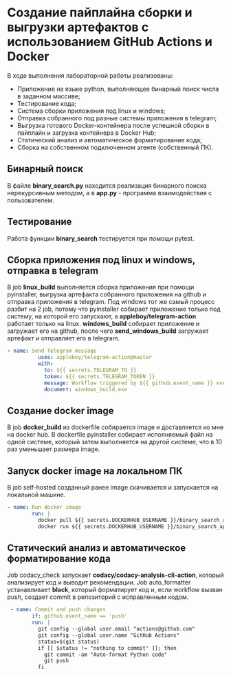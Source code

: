 # Создание пайплайна сборки и выгрузки артефактов с использованием GitHub Actions и Docker

В ходе выполнения лабораторной работы реализованы:
* Приложение на языке python, выполняющее бинарный поиск числа в заданном массиве;
* Тестирование кода;
* Система сборки приложения под linux и windows;
* Отправка собранного под разные системы приложения в telegram;
* Выгрузка готового Docker-контейнера после успешной сборки в пайплайн и загрузка контейнера в Docker Hub;
* Cтатический анализ и автоматическое форматирование кода;
* Сборка на собственном подключенном агенте (собственный ПК).

## Бинарный поиск

В файле **binary_search.py** находится реализация бинарного поиска нерекурсивным методом, а в **app.py** - программа взаимодействия с пользователем.

## Тестирование

Работа функции **binary_search** тестируется при помощи pytest.

## Сборка приложения под linux и windows, отправка в telegram

В job **linux_build** выполняется сборка приложения при помощи pyinstaller, выгрузка артефакта собранного приложения на github и отправка приложения в telegram.
Под windows тот же самый процесс разбит на 2 job, потому что pyinstaller собирает приложение только под систему, на которой его запускают, а **appleboy/telegram-action** работает только на linux. **windows_build** собирает приложение и загружает его на github, после чего **send_windows_build** загружает артефакт и отправляет его в telegram. 

~~~YAML
- name: Send Telegram message
          uses: appleboy/telegram-action@master
          with:
            to: ${{ secrets.TELEGRAM_TO }}
            token: ${{ secrets.TELEGRAM_TOKEN }}
            message: Workflow triggered by ${{ github.event_name }} event
            document: windows_build.exe
~~~

## Создание docker image

В job **docker_build** из dockerfile собирается image и доставляется ко мне на docker hub. В dockerfile pyinstaller собирает исполняемый файл на одной системе, который затем выполняется на другой системе, что в 10 раз уменьшает размера image.

## Запуск docker image на локальном ПК

В job self-hosted созданный ранее image скачивается и запускается на локальной машине.

~~~YAML
- name: Run docker image
        run: |
          docker pull ${{ secrets.DOCKERHUB_USERNAME }}/binary_search_app:latest
          docker run ${{ secrets.DOCKERHUB_USERNAME }}/binary_search_app:latest
~~~

## Cтатический анализ и автоматическое форматирование кода
Job codacy_check запускает **codacy/codacy-analysis-cli-action**, который анализирует код и выводит рекомендации. 
Job auto_formatter устанавливает **black**, который форматирует код и, если workflow вызван push, создает commit в репозиторий с исправленным кодом.

~~~YAML
 - name: Commit and push changes
        if: github.event_name == 'push'
        run: |
          git config --global user.email "actions@github.com"
          git config --global user.name "GitHub Actions"
          status=$(git status)
          if [[ $status != "nothing to commit" ]]; then
            git commit -am "Auto-format Python code"
            git push
          fi
~~~
